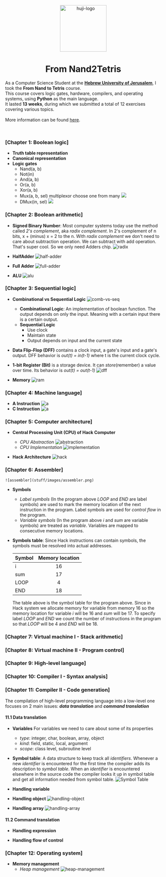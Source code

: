 
<div align="center">
  <img src="https://upload.wikimedia.org/wikipedia/commons/thumb/4/4d/Hebrew_University_Logo.svg/1200px-Hebrew_University_Logo.svg.png" alt="huji-logo" height="150px" />
  <h1 align="center" style="border-bottom: none"><b>From Nand2Tetris</b></h1>

  <p align="left">
    As a Computer Science Student at the <a href="https://new.huji.ac.il/"><b>Hebrew University of Jerusalem</b></a>, I took the <b>From Nand to Tetris</b> course.
    <br>
    This course covers logic gates, hardware, compilers, and operating systems, using <b>Python</b> as the main language.
    <br>
    It lasted <b>13 weeks</b>, during which we submitted a total of 12 exercises covering various topics.
    <br>
    <br>
    More information can be found <a href="https://shnaton.huji.ac.il/index.php/NewSyl/67925/2/2022/">here</a>.
  </p>
</div>

<br>

### [Chapter 1: Boolean logic]
* **Truth table representation**
* **Canonical representation**
* **Logic gates**
    * Nand(a, b)
    * Not(in)
    * And(a, b)
    * Or(a, b)
    * Xor(a, b)
    * Mux(a, b, sel) multiplexor choose one from many
    ![](stuff/images/mux.png)
    * DMux(in, sel)
    ![](stuff/images/dmux.png)

### [Chapter 2: Boolean arithmetic]
* **Signed Binary Number**: Most computer systems today use the method called *2's complement*, aka *radix complement*. In 2's complement of n bits, x + (minus) x = 2 to the n. With *radix complement* we don't need to care about subtraction operation. We can subtract with add operation. That's super cool. So we only need Adders chip.
    ![radix](stuff/images/radix.png)

* **HalfAdder**
    ![half-adder](stuff/images/half-adder.png)

* **Full Adder**
    ![full-adder](stuff/images/full-adder.png)

* **ALU**
    ![alu](stuff/images/alu.png)

### [Chapter 3: Sequential logic]
* **Combinational vs Sequential Logic**
    ![comb-vs-seq](images/combinational-vs-sequential.png)
    * **Combinational Logic**: An implementation of boolean function. The output depends on only the input. Meaning with a certain input there is a certain output.
    * **Sequential Logic**
        * Use clock
        * Maintain state
        * Output depends on input and the current state

* **Data Flip-Flop (DFF)** contains a clock input, a gate's input and a gate's output. DFF behavior is *out(t) = in(t-1)* where t is the current clock cycle. 

* **1-bit Register (Bit)** is a storage device. It can *store*(remember) a value over time. Its behavior is *out(t) = out(t-1)*
    ![dff](stuff/images/dff.png)

* **Memory**
    ![ram](stuff/images/ram.png)

### [Chapter 4: Machine language]
* **A Instruction**
    ![a](stuff/images/a-instruction.png)
* **C Instruction**
    ![a](stuff/images/c-instruction.png)

### [Chapter 5: Computer architecture]
* **Central Processing Unit (CPU) of Hack Computer**
    * *CPU Abstraction*
        ![abstraction](stuff/images/cpu-abstraction.png)
    * *CPU Implementation*
        ![implementation](stuff/images/cpu-implementation.png)
    
* **Hack Architecture**
    ![hack](stuff/images/hack-architecture.png)

### [Chapter 6: Assembler]
    ![assembler](stuff/images/assembler.png)

* **Symbols**
    * *Label symbols* (In the program above *LOOP* and *END* are label symbols) are used to mark the memory location of the next instruction in the program. Label symbols are used for *control flow* in the program.
    * *Variable symbols* (In the program above *i* and *sum* are variable symbols) are treated as *variable*. Variables are mapped to consecutive memory locations.
    
* **Symbols table**: Since Hack instructions can contain symbols, the symbols must be resolved into actual addresses.

    | Symbol     | Memory location |
    | :-------   | :----------:    |
    | i          | 16              |
    | sum        | 17              |
    | LOOP       | 4               |
    | END        | 18              |

    The table above is the symbol table for the program above. Since in Hack system we allocate memory for variable from memory 16 so the memory location for variable *i* will be 16 and *sum* will be 17. To specify label *LOOP* and *END* we count the number of instructions in the program so that *LOOP* will be 4 and *END* will be 18. 

### [Chapter 7: Virtual machine I - Stack arithmetic]

### [Chapter 8: Virtual machine II - Program control]

### [Chapter 9: High-level language]

### [Chapter 10: Compiler I - Syntax analysis]

### [Chapter 11: Compiler II - Code generation]
The compilation of high-level programming language into a low-level one focuses on 2 main issues: ***data translation*** and ***command translation***
#### 11.1 Data translation
* **Variables** For variables we need to care about some of its properties
    * *type*: integer, char, boolean, array, object
    * *kind*: field, static, local, argument
    * *scope*: class level, subroutine level
* **Symbol table**: A data structure to keep track all *identifiers*. Whenever a new *identifier* is encountered for the first time the compiler adds its description to *symbol table*. When an *identifier* is encountered elsewhere in the source code the compiler looks it up in symbol table and get all information needed from symbol table.
    ![Symbol Table](stuff/images/symbol-table.png)

* **Handling variable**

* **Handling object**
    ![handling-object](stuff/images/handling-object.png)

* **Handling array**
    ![handling-array](stuff/images/handling-array.png)

#### 11.2 Command translation
* **Handling expression**

* **Handling flow of control**

### [Chapter 12: Operating system]
* **Memory management**
    * *Heap management*
        ![heap-management](stuff/images/heap-management.png)
